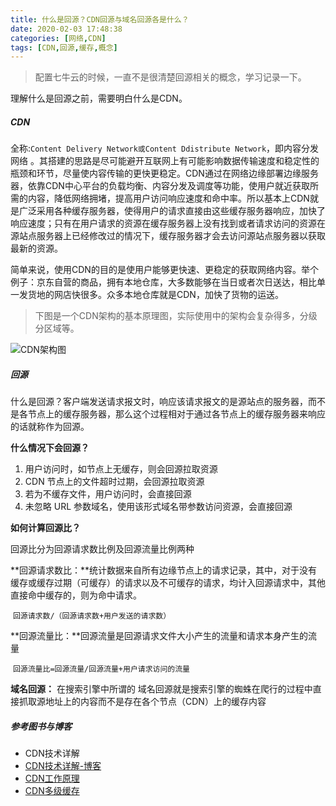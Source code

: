 ```yaml
---
title: 什么是回源？CDN回源与域名回源各是什么？
date: 2020-02-03 17:48:38
categories: [网络,CDN]
tags: [CDN,回源,缓存,概念]
---
```


> 配置七牛云的时候，一直不是很清楚回源相关的概念，学习记录一下。

理解什么是回源之前，需要明白什么是CDN。

##### CDN

 全称:`Content Delivery Network或Content Ddistribute Network`，即内容分发网络 。其搭建的思路是尽可能避开互联网上有可能影响数据传输速度和稳定性的瓶颈和环节，尽量使内容传输的更快更稳定。<!--more-->CDN通过在网络边缘部署边缘服务器，依靠CDN中心平台的负载均衡、内容分发及调度等功能，使用户就近获取所需的内容，降低网络拥堵，提高用户访问响应速度和命中率。所以基本上CDN就是广泛采用各种缓存服务器，使得用户的请求直接由这些缓存服务器响应，加快了响应速度；只有在用户请求的资源在缓存服务器上没有找到或者请求访问的资源在源站点服务器上已经修改过的情况下，缓存服务器才会去访问源站点服务器以获取最新的资源。

简单来说，使用CDN的目的是使用户能够更快速、更稳定的获取网络内容。举个例子：京东自营的商品，拥有本地仓库，大多数能够在当日或者次日送达，相比单一发货地的网店快很多。众多本地仓库就是CDN，加快了货物的运送。

> 下图是一个CDN架构的基本原理图，实际使用中的架构会复杂得多，分级分区域等。

![CDN架构图]( http://images.wpt6.cn/cdn_overview.png )

##### 回源

什么是回源？客户端发送请求报文时，响应该请求报文的是源站点的服务器，而不是各节点上的缓存服务器，那么这个过程相对于通过各节点上的缓存服务器来响应的话就称作为回源。 

**什么情况下会回源？**

1. 用户访问时，如节点上无缓存，则会回源拉取资源
2. CDN 节点上的文件超时过期，会回源拉取资源
3. 若为不缓存文件，用户访问时，会直接回源
4. 未忽略 URL 参数域名，使用该形式域名带参数访问资源，会直接回源

**如何计算回源比？**

回源比分为回源请求数比例及回源流量比例两种

**回源请求数比：**统计数据来自所有边缘节点上的请求记录，其中，对于没有缓存或缓存过期（可缓存）的请求以及不可缓存的请求，均计入回源请求中，其他直接命中缓存的，则为命中请求。 

​		`回源请求数/（回源请求数+用户发送的请求数）` 

**回源流量比：**回源流量是回源请求文件大小产生的流量和请求本身产生的流量 

​		 `回源流量比=回源流量/回源流量+用户请求访问的流量`

**域名回源：** 在搜索引擎中所谓的 域名回源就是搜索引擎的蜘蛛在爬行的过程中直接抓取源地址上的内容而不是存在各个节点（CDN）上的缓存内容 



##### 参考图书与博客

-  CDN技术详解 
- [CDN技术详解-博客]( https://www.cnblogs.com/losbyday/p/5843960.html )
- [CDN工作原理]( https://segmentfault.com/a/1190000000538796 )
- [CDN多级缓存]( https://cloud.tencent.com/developer/article/1439913 )